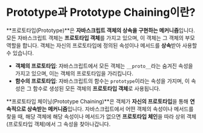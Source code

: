 # Prototype과 Prototype Chaining이란?

**프로토타입(Prototype)**은 **자바스크립트 객체의 상속을 구현하는 메커니즘**입니다. 모든 자바스크립트 객체는 **프로토타입 객체**를 가지고 있으며, 이 객체는 그 객체의 부모 역할을 합니다. 객체는 자신의 프로토타입에 정의된 속성이나 메서드를 **상속**받아 사용할 수 있습니다.

- **객체의 프로토타입**: 자바스크립트에서 모든 객체는 `__proto__`라는 숨겨진 속성을 가지고 있으며, 이는 객체의 프로토타입을 가리킵니다.
- **함수의 프로토타입**: 자바스크립트의 함수는 `prototype`이라는 속성을 가지며, 이 속성은 그 함수로 생성된 모든 객체의 **프로토타입 객체**로 사용됩니다.

**프로토타입 체이닝(Prototype Chaining)**은 객체가 **자신의 프로토타입**을 통해 **연속적으로 상속받는 메커니즘**입니다. 자바스크립트에서 어떤 객체의 속성이나 메서드를 찾을 때, 해당 객체에 해당 속성이나 메서드가 없으면 **프로토타입 체인**을 따라 상위 객체(프로토타입 객체)에서 그 속성을 찾아나갑니다.
